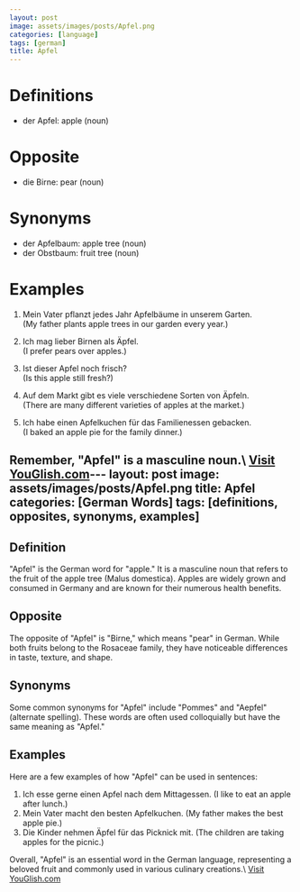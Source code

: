 ```yaml
---
layout: post
image: assets/images/posts/Apfel.png
categories: [language]
tags: [german]
title: Apfel
---
```


# Definitions

- der Apfel: apple (noun)

# Opposite

- die Birne: pear (noun)

# Synonyms

- der Apfelbaum: apple tree (noun)
- der Obstbaum: fruit tree (noun)

# Examples

1. Mein Vater pflanzt jedes Jahr Apfelbäume in unserem Garten.  
   (My father plants apple trees in our garden every year.)

2. Ich mag lieber Birnen als Äpfel.  
   (I prefer pears over apples.)

3. Ist dieser Apfel noch frisch?  
   (Is this apple still fresh?)

4. Auf dem Markt gibt es viele verschiedene Sorten von Äpfeln.  
   (There are many different varieties of apples at the market.)

5. Ich habe einen Apfelkuchen für das Familienessen gebacken.  
   (I baked an apple pie for the family dinner.)

Remember, "Apfel" is a masculine noun.\ <a id="yg-widget-0" class="youglish-widget" data-query="Apfel" data-lang="german" data-components="8412" data-auto-start="0" data-bkg-color="theme_light" data-title="How%20to%20pronounce%20Apfel%20in%20German"  rel="nofollow" href="https://youglish.com">Visit YouGlish.com</a><script async src="https://youglish.com/public/emb/widget.js" charset="utf-8"></script>---
layout: post
image: assets/images/posts/Apfel.png
title: Apfel
categories: [German Words]
tags: [definitions, opposites, synonyms, examples]
---

## Definition
"Apfel" is the German word for "apple." It is a masculine noun that refers to the fruit of the apple tree (Malus domestica). Apples are widely grown and consumed in Germany and are known for their numerous health benefits. 

## Opposite
The opposite of "Apfel" is "Birne," which means "pear" in German. While both fruits belong to the Rosaceae family, they have noticeable differences in taste, texture, and shape.

## Synonyms
Some common synonyms for "Apfel" include "Pommes" and "Aepfel" (alternate spelling). These words are often used colloquially but have the same meaning as "Apfel."

## Examples
Here are a few examples of how "Apfel" can be used in sentences:

1. Ich esse gerne einen Apfel nach dem Mittagessen. (I like to eat an apple after lunch.)
2. Mein Vater macht den besten Apfelkuchen. (My father makes the best apple pie.)
3. Die Kinder nehmen Äpfel für das Picknick mit. (The children are taking apples for the picnic.)

Overall, "Apfel" is an essential word in the German language, representing a beloved fruit and commonly used in various culinary creations.\ <a id="yg-widget-0" class="youglish-widget" data-query="Apfel" data-lang="german" data-components="8412" data-auto-start="0" data-bkg-color="theme_light" data-title="How%20to%20pronounce%20Apfel%20in%20German"  rel="nofollow" href="https://youglish.com">Visit YouGlish.com</a><script async src="https://youglish.com/public/emb/widget.js" charset="utf-8"></script>